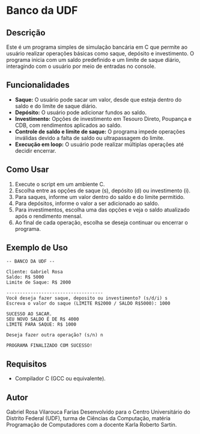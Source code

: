 # Banco da UDF

## Descrição
Este é um programa simples de simulação bancária em C que permite ao usuário realizar operações básicas como saque, depósito e investimento. O programa inicia com um saldo predefinido e um limite de saque diário, interagindo com o usuário por meio de entradas no console.

## Funcionalidades
- **Saque:** O usuário pode sacar um valor, desde que esteja dentro do saldo e do limite de saque diário.
- **Depósito:** O usuário pode adicionar fundos ao saldo.
- **Investimento:** Opções de investimento em Tesouro Direto, Poupança e CDB, com rendimentos aplicados ao saldo.
- **Controle de saldo e limite de saque:** O programa impede operações inválidas devido a falta de saldo ou ultrapassagem do limite.
- **Execução em loop:** O usuário pode realizar múltiplas operações até decidir encerrar.

## Como Usar
1. Execute o script em um ambiente C.
2. Escolha entre as opções de saque (s), depósito (d) ou investimento (i).
3. Para saques, informe um valor dentro do saldo e do limite permitido.
4. Para depósitos, informe o valor a ser adicionado ao saldo.
5. Para investimentos, escolha uma das opções e veja o saldo atualizado após o rendimento mensal.
6. Ao final de cada operação, escolha se deseja continuar ou encerrar o programa.

## Exemplo de Uso
```
-- BANCO DA UDF --

Cliente: Gabriel Rosa
Saldo: R$ 5000
Limite de Saque: R$ 2000

------------------------------------
Você deseja fazer saque, deposito ou investimento? (s/d/i) s
Escreva o valor do saque (LIMITE R$2000 / SALDO R$5000): 1000

SUCESSO AO SACAR.
SEU NOVO SALDO É DE R$ 4000
LIMITE PARA SAQUE: R$ 1000

Deseja fazer outra operação? (s/n) n

PROGRAMA FINALIZADO COM SUCESSO!
```

## Requisitos
- Compilador C (GCC ou equivalente).

## Autor
Gabriel Rosa Vilarouca Farias
Desenvolvido para o Centro Universitário do Distrito Federal (UDF), turma de Ciências da Computação, matéria Programação de Computadores com a docente Karla Roberto Sartin.
